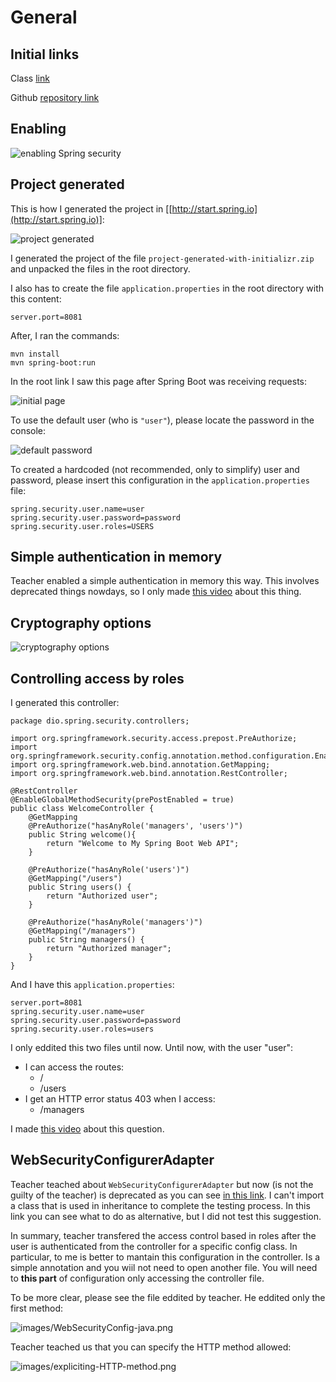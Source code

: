 # General

## Initial links

Class [link](https://web.dio.me/course/adicionando-seguranca-a-uma-api-rest-com-spring-security/learning/99032de1-b0da-4986-9907-6028acc4202d?back=/track/coding-the-future-claro-java-spring-boot&tab=undefined&moduleId=undefined)

Github [repository link](https://github.com/digitalinnovationone/dio-springboot)


## Enabling

![enabling Spring security](images/enabling-spring-secutity.png)


## Project generated

This is how I generated the project in [[http://start.spring.io](http://start.spring.io)]:

![project generated](images/project-generated.png)

I generated the project of the file `project-generated-with-initializr.zip` and unpacked the files in the root directory.

I also has to create the file `application.properties` in the root directory with this content:

```
server.port=8081
```

After, I ran the commands:

```
mvn install
mvn spring-boot:run
```

In the root link I saw this page after Spring Boot was receiving requests:

![initial page](images/initial-page.png)

To use the default user (who is `"user"`), please locate the password in the console:

![default password](images/default-password.png)

To created a hardcoded (not recommended, only to simplify) user and password, please insert this configuration in the `application.properties` file:

```
spring.security.user.name=user
spring.security.user.password=password
spring.security.user.roles=USERS
```


## Simple authentication in memory

Teacher enabled a simple authentication in memory this way. This involves deprecated things nowdays, so I only made [this video](https://youtu.be/3Vg_elM7KXw) about this thing. 


## Cryptography options

![cryptography options](images/cryptography-options.png)


## Controlling access by roles

I generated this controller:

```
package dio.spring.security.controllers;

import org.springframework.security.access.prepost.PreAuthorize;
import org.springframework.security.config.annotation.method.configuration.EnableGlobalMethodSecurity;
import org.springframework.web.bind.annotation.GetMapping;
import org.springframework.web.bind.annotation.RestController;

@RestController
@EnableGlobalMethodSecurity(prePostEnabled = true)
public class WelcomeController {
    @GetMapping
    @PreAuthorize("hasAnyRole('managers', 'users')")
    public String welcome(){
        return "Welcome to My Spring Boot Web API";
    }

    @PreAuthorize("hasAnyRole('users')")
    @GetMapping("/users")
    public String users() {
        return "Authorized user";
    }

    @PreAuthorize("hasAnyRole('managers')")
    @GetMapping("/managers")
    public String managers() {
        return "Authorized manager";
    }
}
```

And I have this `application.properties`:

```
server.port=8081
spring.security.user.name=user
spring.security.user.password=password
spring.security.user.roles=users
```

I only eddited this two files until now. Until now, with the user "user":

- I can access the routes:
  - /
  - /users
- I get an HTTP error status 403 when I access:
  - /managers

I made [this video](https://youtu.be/H-jyFpcq9LQ) about this question.


## WebSecurityConfigurerAdapter

Teacher teached about `WebSecurityConfigurerAdapter` but now (is not the guilty of the teacher) is deprecated as you can see [in this link](https://cursos.alura.com.br/forum/topico-websecurityconfigureradapter-deprecated-222772). I can't import a class that is used in inheritance to complete the testing process. In this link you can see what to do as alternative, but I did not test this suggestion.

In summary, teacher transfered the access control based in roles after the user is authenticated from the controller for a specific config class. In particular, to me is better to mantain this configuration in the controller. Is a simple annotation and you wiil not need to open another file. You will need to **this part** of configuration only accessing the controller file.

To be more clear, please see the file eddited by teacher. He eddited only the first method:

![images/WebSecurityConfig-java.png](images/WebSecurityConfig-java.png)

Teacher teached us that you can specify the HTTP method allowed:

![images/expliciting-HTTP-method.png](images/expliciting-HTTP-method.png)